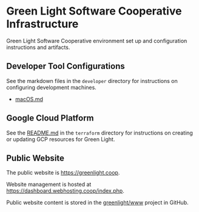 # Green Light Software Cooperative Infrastructure

Green Light Software Cooperative environment set up and configuration instructions and
artifacts.

## Developer Tool Configurations

See the markdown files in the `developer` directory for instructions on configuring
development machines.

* [macOS.md](developer/macOS.md)

## Google Cloud Platform

See the [README.md](terraform/README.md) in the `terraform` directory for instructions on creating or updating GCP resources for Green Light.

## Public Website

The public website is https://greenlight.coop.

Website management is hosted at https://dashboard.webhosting.coop/index.php.

Public website content is stored in the [greenlight/www]() project in GitHub.